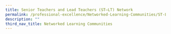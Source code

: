 ```yaml
---
title: Senior Teachers and Lead Teachers (ST–LT) Network
permalink: /professional-excellence/Networked-Learning-Communities/ST-LT-network/
description: ""
third_nav_title: Networked Learning Communities
---
```


